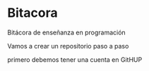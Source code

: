 # Bitacora
Bitácora de enseñanza en programación

Vamos a crear un repositorio paso a paso

primero debemos tener una cuenta en GitHUP
